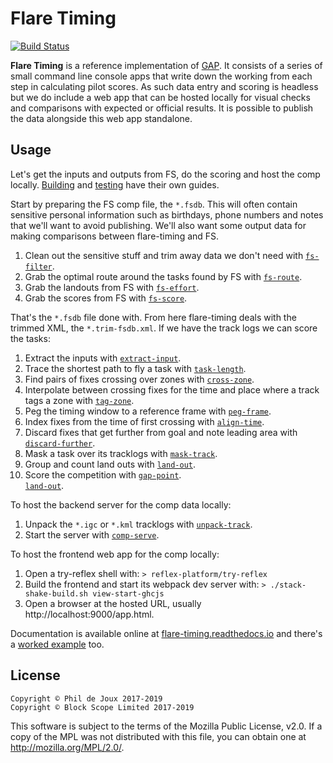 # Flare Timing

[![Build Status](https://travis-ci.org/BlockScope/flare-timing.svg)](https://travis-ci.org/BlockScope/flare-timing)

**Flare Timing** is a reference implementation of [GAP](GAP.md). It consists of
a series of small command line console apps that write down the working from
each step in calculating pilot scores. As such data entry and scoring is
headless but we do include a web app that can be hosted locally for visual
checks and comparisons with expected or official results. It is possible to
publish the data alongside this web app standalone.

## Usage

Let's get the inputs and outputs from FS, do the scoring and host the comp
locally. [Building](BUILDING.md) and [testing](TESTING.md) have their own
guides.

Start by preparing the FS comp file, the `*.fsdb`. This will often contain
sensitive personal information such as birthdays, phone numbers and notes that
we'll want to avoid publishing. We'll also want some output data for making
comparisons between flare-timing and FS.

1. Clean out the sensitive stuff and trim away data we don't need with
[`fs-filter`](flare-timing/prod-apps/fs-filter).  
2. Grab the optimal route around the tasks found by FS with
[`fs-route`](flare-timing/prod-apps/fs-route).  
3. Grab the landouts from FS with
[`fs-effort`](flare-timing/prod-apps/fs-effort).  
3. Grab the scores from FS with
[`fs-score`](flare-timing/prod-apps/fs-score).  

That's the `*.fsdb` file done with. From here flare-timing deals with the
trimmed XML, the `*.trim-fsdb.xml`. If we have the track logs we can score the
tasks:

1. Extract the inputs with
[`extract-input`](flare-timing/prod-apps/extract-input).  
2. Trace the shortest path to fly a task with
[`task-length`](flare-timing/prod-apps/task-length).  
3. Find pairs of fixes crossing over zones with
[`cross-zone`](flare-timing/prod-apps/cross-zone).  
4. Interpolate between crossing fixes for the time and place where a track tags
a zone with [`tag-zone`](flare-timing/prod-apps/tag-zone).  
5. Peg the timing window to a reference frame with
[`peg-frame`](flare-timing/prod-apps/peg-frame).  
6. Index fixes from the time of first crossing with
[`align-time`](flare-timing/prod-apps/align-time).  
7. Discard fixes that get further from goal and note leading area with
[`discard-further`](flare-timing/prod-apps/discard-further).  
8. Mask a task over its tracklogs with
[`mask-track`](flare-timing/prod-apps/mask-track).  
9. Group and count land outs with
[`land-out`](flare-timing/prod-apps/land-out).  
10. Score the competition with [`gap-point`](flare-timing/prod-apps/gap-point).  
[`land-out`](flare-timing/prod-apps/land-out).  

To host the backend server for the comp data locally:

1. Unpack the `*.igc` or `*.kml` tracklogs with
[`unpack-track`](flare-timing/prod-apps/unpack-track).  
2. Start the server with
[`comp-serve`](flare-timing/app-serve).  

To host the frontend web app for the comp locally:

1. Open a try-reflex shell with:
    `> reflex-platform/try-reflex`
2. Build the frontend and start its webpack dev server with:
    `> ./stack-shake-build.sh view-start-ghcjs`
3. Open a browser at the hosted URL, usually http://localhost:9000/app.html.


Documentation is available online at
[flare-timing.readthedocs.io](http://flare-timing.readthedocs.io/) and there's
a [worked example](EXAMPLE.md) too.

## License

```
Copyright © Phil de Joux 2017-2019
Copyright © Block Scope Limited 2017-2019
```

This software is subject to the terms of the Mozilla Public License, v2.0. If
a copy of the MPL was not distributed with this file, you can obtain one at
http://mozilla.org/MPL/2.0/.

